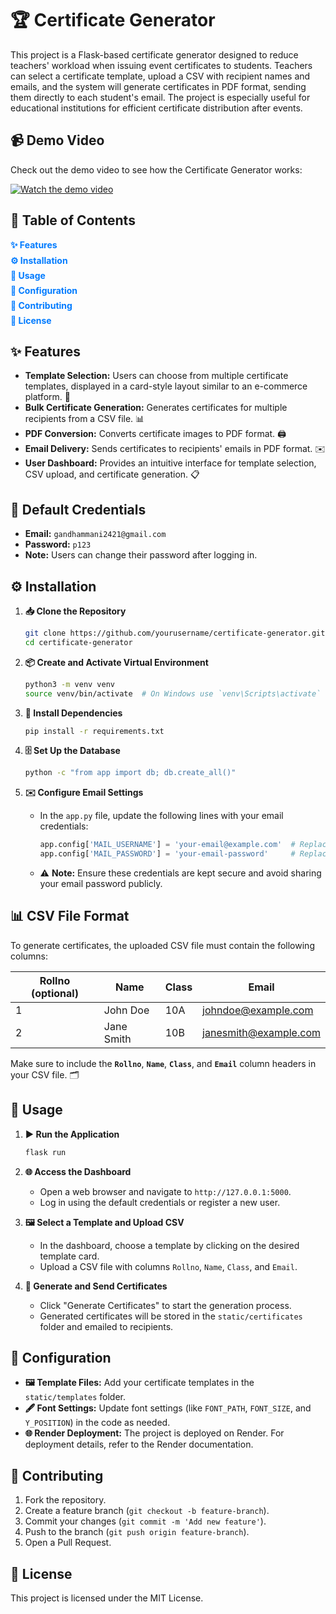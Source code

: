 # 🏆 Certificate Generator

This project is a Flask-based certificate generator designed to reduce teachers' workload when issuing event certificates to students. Teachers can select a certificate template, upload a CSV with recipient names and emails, and the system will generate certificates in PDF format, sending them directly to each student's email. The project is especially useful for educational institutions for efficient certificate distribution after events.

## 📹 Demo Video

Check out the demo video to see how the Certificate Generator works:

[![Watch the demo video](https://img.youtube.com/vi/YOUR_VIDEO_ID/0.jpg)](https://drive.google.com/file/d/1raL2OT-8IrNxIVRWUk8EZo7lIjj5UFHB/view?usp=drive_link)

## 📑 Table of Contents

<div style="display: flex; flex-direction: column; gap: 0.5em; margin-bottom: 1em;">
  <a href="#features" style="text-decoration: none; color: #007BFF; font-weight: bold;">✨ Features</a>
  <a href="#installation" style="text-decoration: none; color: #007BFF; font-weight: bold;">⚙️ Installation</a>
  <a href="#usage" style="text-decoration: none; color: #007BFF; font-weight: bold;">🚀 Usage</a>
  <a href="#configuration" style="text-decoration: none; color: #007BFF; font-weight: bold;">🔧 Configuration</a>
  <a href="#contributing" style="text-decoration: none; color: #007BFF; font-weight: bold;">🤝 Contributing</a>
  <a href="#license" style="text-decoration: none; color: #007BFF; font-weight: bold;">📜 License</a>
</div>

## ✨ Features

- **Template Selection:** Users can choose from multiple certificate templates, displayed in a card-style layout similar to an e-commerce platform. 🎨
- **Bulk Certificate Generation:** Generates certificates for multiple recipients from a CSV file. 📊
- **PDF Conversion:** Converts certificate images to PDF format. 🖨️
- **Email Delivery:** Sends certificates to recipients' emails in PDF format. ✉️
- **User Dashboard:** Provides an intuitive interface for template selection, CSV upload, and certificate generation. 📋

## 🔐 Default Credentials

- **Email:** `gandhammani2421@gmail.com`
- **Password:** `p123`
- **Note:** Users can change their password after logging in.

## ⚙️ Installation

1. **📥 Clone the Repository**
    ```bash
    git clone https://github.com/yourusername/certificate-generator.git
    cd certificate-generator
    ```

2. **📦 Create and Activate Virtual Environment**
    ```bash
    python3 -m venv venv
    source venv/bin/activate  # On Windows use `venv\Scripts\activate`
    ```

3. **📂 Install Dependencies**
    ```bash
    pip install -r requirements.txt
    ```

4. **🗄️ Set Up the Database**
    ```bash
    python -c "from app import db; db.create_all()"
    ```

5. **✉️ Configure Email Settings**
   - In the `app.py` file, update the following lines with your email credentials:
     ```python
     app.config['MAIL_USERNAME'] = 'your-email@example.com'  # Replace with your email
     app.config['MAIL_PASSWORD'] = 'your-email-password'     # Replace with your email password
     ```
   - ⚠️ **Note:** Ensure these credentials are kept secure and avoid sharing your email password publicly.

## 📊 CSV File Format

To generate certificates, the uploaded CSV file must contain the following columns:

| Rollno (optional) | Name         | Class | Email               |
|-------------------|--------------|-------|---------------------|
| 1                 | John Doe    | 10A   | johndoe@example.com |
| 2                 | Jane Smith  | 10B   | janesmith@example.com |

Make sure to include the **`Rollno`**, **`Name`**, **`Class`**, and **`Email`** column headers in your CSV file. 🗂️

## 🚀 Usage

1. **▶️ Run the Application**
    ```bash
    flask run
    ```

2. **🌐 Access the Dashboard**
   - Open a web browser and navigate to `http://127.0.0.1:5000`.
   - Log in using the default credentials or register a new user.

3. **🖼️ Select a Template and Upload CSV**
   - In the dashboard, choose a template by clicking on the desired template card.
   - Upload a CSV file with columns `Rollno`, `Name`, `Class`, and `Email`.

4. **📄 Generate and Send Certificates**
   - Click "Generate Certificates" to start the generation process.
   - Generated certificates will be stored in the `static/certificates` folder and emailed to recipients.

## 🔧 Configuration

- **🖼️ Template Files:** Add your certificate templates in the `static/templates` folder.
- **🖋️ Font Settings:** Update font settings (like `FONT_PATH`, `FONT_SIZE`, and `Y_POSITION`) in the code as needed.
- **🌐 Render Deployment:** The project is deployed on Render. For deployment details, refer to the Render documentation.

## 🤝 Contributing

1. Fork the repository.
2. Create a feature branch (`git checkout -b feature-branch`).
3. Commit your changes (`git commit -m 'Add new feature'`).
4. Push to the branch (`git push origin feature-branch`).
5. Open a Pull Request.

## 📜 License

This project is licensed under the MIT License.
